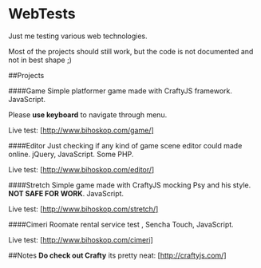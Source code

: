WebTests
========

Just me testing various web technologies.

Most of the projects should still work, but the code is not documented and not in best shape ;)

##Projects

####Game
Simple platformer game made with CraftyJS framework. JavaScript.

Please **use keyboard** to navigate through menu.

Live test: [http://www.bihoskop.com/game/] 

####Editor
Just checking if any kind of game scene editor could made online. jQuery, JavaScript. Some PHP.

Live test: [http://www.bihoskop.com/editor/]

####Stretch 
Simple game made with CraftyJS mocking Psy and his style. **NOT SAFE FOR WORK**. JavaScript.

Live test: [http://www.bihoskop.com/stretch/]

####Cimeri
Roomate rental service test , Sencha Touch, JavaScript.

Live test: [http://www.bihoskop.com/cimeri]

##Notes
**Do check out Crafty** its pretty neat: [http://craftyjs.com/]